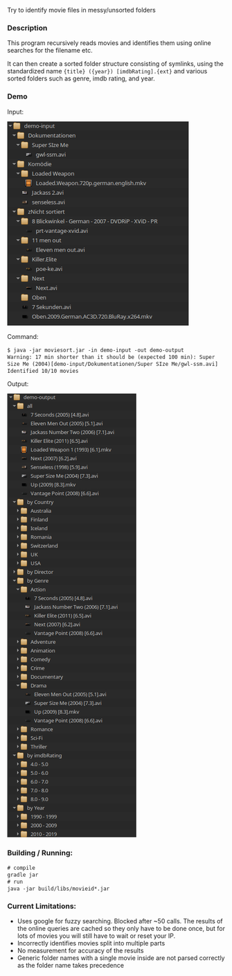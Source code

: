 Try to identify movie files in messy/unsorted folders

### Description

This program recursively reads movies and identifies them using online searches for the filename etc.

It can then create a sorted folder structure consisting of symlinks, using the standardized name `{title} ({year}) [imdbRating].{ext}` and various sorted folders such as genre, imdb rating, and year.

### Demo

Input:

![input directory](/screenshots/in1.png)

Command:
```
$ java -jar moviesort.jar -in demo-input -out demo-output
Warning: 17 min shorter than it should be (expected 100 min): Super Size Me (2004)[demo-input/Dokumentationen/Super SIze Me/gwl-ssm.avi]
Identified 10/10 movies
```
Output:

![output directory](/screenshots/out1.png)

### Building / Running:
```
# compile
gradle jar
# run
java -jar build/libs/movieid*.jar
```

### Current Limitations:

* Uses google for fuzzy searching. Blocked after ~50 calls. The results of the online queries are cached so they only have to be done once, but for lots of movies you will still have to wait or reset your IP.
* Incorrectly identifies movies split into multiple parts
* No measurement for accuracy of the results
* Generic folder names with a single movie inside are not parsed correctly as the folder name takes precedence
